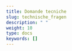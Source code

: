 ```yaml
---
title: Domande tecniche 
slug: technische_fragen
description: " "
weight: 10
type: docs
keywords: []
---
```

